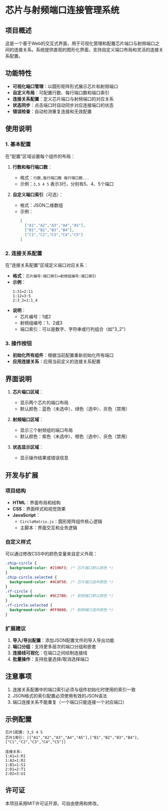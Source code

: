 # 芯片与射频端口连接管理系统

## 项目概述

这是一个基于Web的交互式界面，用于可视化管理和配置芯片端口与射频端口之间的连接关系。系统提供直观的图形化界面，支持自定义端口布局和灵活的连接关系配置。

## 功能特性

- **可视化端口管理**：以圆形矩阵形式展示芯片和射频端口
- **自定义布局**：可配置行数、每行端口数和端口索引
- **连接关系配置**：定义芯片端口与射频端口的对应关系
- **状态同步**：点击端口时自动同步对应连接端口的状态
- **错误检查**：自动检测重复连接和无效配置

## 使用说明

### 1. 基本配置

在"配置"区域设置每个组件的布局：

1. **行数和每行端口数**：
   - 格式：`行数,每行端口数 每行端口数...`
   - 示例：`3,5 4 5` 表示3行，分别有5、4、5个端口

2. **自定义端口索引**（可选）：
   - 格式：JSON二维数组
   - 示例：
     ```json
     [
       ["A1","A2","A3","A4","A5"],
       ["B1","B2","B3","B4"],
       ["C1","C2","C3","C4","C5"]
     ]
     ```

### 2. 连接关系配置

在"连接关系配置"区域定义端口对应关系：

- **格式**：`芯片编号:端口索引=射频组编号:端口索引`
- **示例**：
  ```
  1:31=2:11
  1:12=3:5
  2:3_2=1:1_4
  ```
- **说明**：
  - 芯片编号：1或2
  - 射频组编号：1、2或3
  - 端口索引：可以是数字、字符串或行列组合（如"3_2"）

### 3. 操作按钮

- **初始化所有组件**：根据当前配置重新初始化所有端口
- **应用连接关系**：应用当前定义的连接关系配置

## 界面说明

1. **芯片端口区域**：
   - 显示两个芯片的端口布局
   - 默认颜色：蓝色（未选中）、绿色（选中）、灰色（禁用）

2. **射频端口区域**：
   - 显示三个射频组的端口布局
   - 默认颜色：紫色（未选中）、橙色（选中）、灰色（禁用）

3. **状态显示区域**：
   - 显示操作结果或错误信息

## 开发与扩展

### 项目结构

- **HTML**：界面布局和结构
- **CSS**：界面样式和视觉效果
- **JavaScript**：
  - `CircleMatrix.js`：圆形矩阵组件核心逻辑
  - 主脚本：界面交互和业务逻辑

### 自定义样式

可以通过修改CSS中的颜色变量来自定义外观：

```css
.chip-circle {
  background-color: #2196F3; /* 芯片端口默认颜色 */
}
.chip-circle.selected {
  background-color: #4CAF50; /* 芯片端口选中颜色 */
}
.rf-circle {
  background-color: #9C27B0; /* 射频端口默认颜色 */
}
.rf-circle.selected {
  background-color: #FF9800; /* 射频端口选中颜色 */
}
```

### 扩展建议

1. **导入/导出配置**：添加JSON配置文件的导入导出功能
2. **端口分组**：支持更多层次的端口分组和嵌套
3. **连接线可视化**：在端口之间绘制连接线
4. **批量操作**：支持批量选择/取消选择端口

## 注意事项

1. 连接关系配置中的端口索引必须与组件初始化时使用的索引一致
2. JSON格式的索引配置必须使用有效的JSON语法
3. 端口连接关系不能重复（一个端口只能连接一个对应端口）

## 示例配置

```text
芯片1配置: 3,5 4 5
芯片1索引: [["A1","A2","A3","A4","A5"],["B1","B2","B3","B4"],["C1","C2","C3","C4","C5"]]

连接关系:
1:A1=1:R1
1:A2=1:R2
1:B1=1:S1
2:D1=2:T1
2:D2=3:U1
```

## 许可证

本项目采用MIT许可证开源，可自由使用和修改。